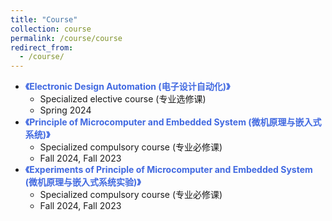 ```yaml
---
title: "Course"
collection: course
permalink: /course/course
redirect_from: 
  - /course/
---
```


- <span style="color: #4169E1">**《Electronic Design Automation (电子设计自动化)》**</span>
  - Specialized elective course (专业选修课)
  - Spring 2024
- <span style="color: #4169E1">**《Principle of Microcomputer and Embedded System (微机原理与嵌入式系统)》**</span>
  - Specialized compulsory course (专业必修课)
  - Fall 2024, Fall 2023
- <span style="color: #4169E1">**《Experiments of Principle of Microcomputer and Embedded System (微机原理与嵌入式系统实验)》**</span>
  - Specialized compulsory course (专业必修课)
  - Fall 2024, Fall 2023

